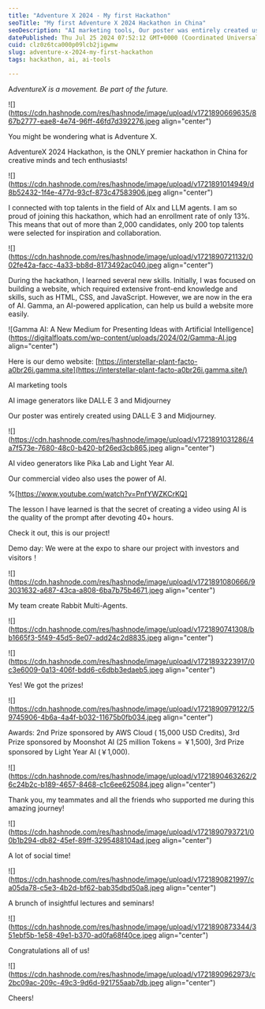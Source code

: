 ```yaml
---
title: "Adventure X 2024 - My first Hackathon"
seoTitle: "My first Adventure X 2024 Hackathon in China"
seoDescription: "AI marketing tools, Our poster was entirely created using DALL·E 3 and Midjourney. Our commercial video also uses the power of AI."
datePublished: Thu Jul 25 2024 07:52:12 GMT+0000 (Coordinated Universal Time)
cuid: clz0z6tca000p09lcb2jigwmw
slug: adventure-x-2024-my-first-hackathon
tags: hackathon, ai, ai-tools

---
```


A*dventureX is a movement. Be part of the future.*

![](https://cdn.hashnode.com/res/hashnode/image/upload/v1721890669635/867b2777-eae8-4e74-96ff-46fd7d392276.jpeg align="center")

You might be wondering what is Adventure X.

AdventureX 2024 Hackathon, is the ONLY premier hackathon in China for creative minds and tech enthusiasts!

![](https://cdn.hashnode.com/res/hashnode/image/upload/v1721891014949/d8b52432-1f4e-477d-93cf-873c47583906.jpeg align="center")

  
I connected with top talents in the field of AIx and LLM agents. I am so proud of joining this hackathon, which had an enrollment rate of only 13%. This means that out of more than 2,000 candidates, only 200 top talents were selected for inspiration and collaboration.

![](https://cdn.hashnode.com/res/hashnode/image/upload/v1721890721132/002fe42a-facc-4a33-bb8d-8173492ac040.jpeg align="center")

During the hackathon, I learned several new skills. Initially, I was focused on building a website, which required extensive front-end knowledge and skills, such as HTML, CSS, and JavaScript. However, we are now in the era of AI. Gamma, an AI-powered application, can help us build a website more easily.

![Gamma AI: A New Medium for Presenting Ideas with Artificial Intelligence](https://digitalfloats.com/wp-content/uploads/2024/02/Gamma-AI.jpg align="center")

Here is our demo website: [https://interstellar-plant-facto-a0br26i.gamma.site](https://interstellar-plant-facto-a0br26i.gamma.site/)

AI marketing tools

AI image generators like DALL·E 3 and Midjourney

Our poster was entirely created using DALL·E 3 and Midjourney.

![](https://cdn.hashnode.com/res/hashnode/image/upload/v1721891031286/4a7f573e-7680-48c0-b420-bf26ed3cb865.jpeg align="center")

AI video generators like Pika Lab and Light Year AI.

Our commercial video also uses the power of AI.

%[https://www.youtube.com/watch?v=PnfYWZKCrKQ] 

The lesson I have learned is that the secret of creating a video using AI is the quality of the prompt after devoting 40+ hours.

Check it out, this is our project!

Demo day: We were at the expo to share our project with investors and visitors！

![](https://cdn.hashnode.com/res/hashnode/image/upload/v1721891080666/93031632-a687-43ca-a808-6ba7b75b4671.jpeg align="center")

My team create Rabbit Multi-Agents.

![](https://cdn.hashnode.com/res/hashnode/image/upload/v1721890741308/bb1665f3-5f49-45d5-8e07-add24c2d8835.jpeg align="center")

![](https://cdn.hashnode.com/res/hashnode/image/upload/v1721893223917/0c3e6009-0a13-406f-bdd6-c6dbb3edaeb5.jpeg align="center")

Yes! We got the prizes!

![](https://cdn.hashnode.com/res/hashnode/image/upload/v1721890979122/59745906-4b6a-4a4f-b032-11675b0fb034.jpeg align="center")

Awards: 2nd Prize sponsored by AWS Cloud ( 15,000 USD Credits), 3rd Prize sponsored by Moonshot AI (25 million Tokens = ￥1,500), 3rd Prize sponsored by Light Year AI (￥1,000).

![](https://cdn.hashnode.com/res/hashnode/image/upload/v1721890463262/26c24b2c-b189-4657-8468-c1c6ee625084.jpeg align="center")

Thank you, my teammates and all the friends who supported me during this amazing journey!

![](https://cdn.hashnode.com/res/hashnode/image/upload/v1721890793721/00b1b294-db82-45ef-89ff-3295488104ad.jpeg align="center")

A lot of social time!

![](https://cdn.hashnode.com/res/hashnode/image/upload/v1721890821997/ca05da78-c5e3-4b2d-bf62-bab35dbd50a8.jpeg align="center")

A brunch of insightful lectures and seminars!

![](https://cdn.hashnode.com/res/hashnode/image/upload/v1721890873344/351ebf5b-1e58-49e1-b370-ad0fa68f40ce.jpeg align="center")

Congratulations all of us!

![](https://cdn.hashnode.com/res/hashnode/image/upload/v1721890962973/c2bc09ac-209c-49c3-9d6d-921755aab7db.jpeg align="center")

Cheers!